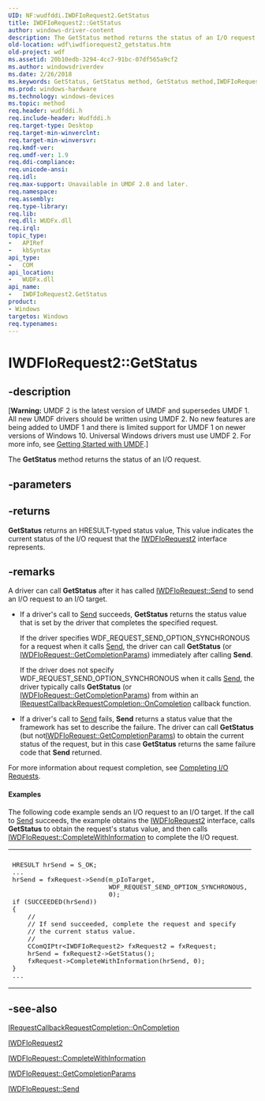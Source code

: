 ```yaml
---
UID: NF:wudfddi.IWDFIoRequest2.GetStatus
title: IWDFIoRequest2::GetStatus
author: windows-driver-content
description: The GetStatus method returns the status of an I/O request.
old-location: wdf\iwdfiorequest2_getstatus.htm
old-project: wdf
ms.assetid: 20b10edb-3294-4cc7-91bc-07df565a9cf2
ms.author: windowsdriverdev
ms.date: 2/26/2018
ms.keywords: GetStatus, GetStatus method, GetStatus method,IWDFIoRequest2 interface, IWDFIoRequest2 interface,GetStatus method, IWDFIoRequest2.GetStatus, IWDFIoRequest2::GetStatus, UMDFRequestObjectRef_c2efd103-5295-494f-8938-95cf0d76fc3e.xml, umdf.iwdfiorequest2_getstatus, wdf.iwdfiorequest2_getstatus, wudfddi/IWDFIoRequest2::GetStatus
ms.prod: windows-hardware
ms.technology: windows-devices
ms.topic: method
req.header: wudfddi.h
req.include-header: Wudfddi.h
req.target-type: Desktop
req.target-min-winverclnt: 
req.target-min-winversvr: 
req.kmdf-ver: 
req.umdf-ver: 1.9
req.ddi-compliance: 
req.unicode-ansi: 
req.idl: 
req.max-support: Unavailable in UMDF 2.0 and later.
req.namespace: 
req.assembly: 
req.type-library: 
req.lib: 
req.dll: WUDFx.dll
req.irql: 
topic_type:
-	APIRef
-	kbSyntax
api_type:
-	COM
api_location:
-	WUDFx.dll
api_name:
-	IWDFIoRequest2.GetStatus
product:
- Windows
targetos: Windows
req.typenames: 
---
```


# IWDFIoRequest2::GetStatus


## -description


<p class="CCE_Message">[<b>Warning:</b> UMDF 2 is the latest version of UMDF and supersedes UMDF 1.  All new UMDF drivers should be written using UMDF 2.  No new features are being added to UMDF 1 and there is limited support for UMDF 1 on newer versions of Windows 10.  Universal Windows drivers must use UMDF 2.  For more info, see <a href="https://docs.microsoft.com/en-us/windows-hardware/drivers/wdf/getting-started-with-umdf-version-2">Getting Started with UMDF</a>.]

The <b>GetStatus</b> method returns the status of an I/O request.


## -parameters






## -returns



<b>GetStatus</b> returns an HRESULT-typed status value, This value indicates the current status of the I/O request that the <a href="https://msdn.microsoft.com/library/windows/hardware/ff558988">IWDFIoRequest2</a> interface represents. 




## -remarks



A driver can call <b>GetStatus</b> after it has called <a href="https://msdn.microsoft.com/library/windows/hardware/ff559149">IWDFIoRequest::Send</a> to send an I/O request to an I/O target. 

<ul>
<li>
If a driver's call to <a href="https://msdn.microsoft.com/f916b414-9cd9-4745-a021-07c810d0d68b">Send</a> succeeds, <b>GetStatus</b> returns the status value that is set by the driver that completes the specified request.

If the driver specifies WDF_REQUEST_SEND_OPTION_SYNCHRONOUS for a request when it calls <a href="https://msdn.microsoft.com/f916b414-9cd9-4745-a021-07c810d0d68b">Send</a>, the driver can call <b>GetStatus</b> (or <a href="https://msdn.microsoft.com/library/windows/hardware/ff559084">IWDFIoRequest::GetCompletionParams</a>) immediately after calling <b>Send</b>.

If the driver does not specify WDF_REQUEST_SEND_OPTION_SYNCHRONOUS when it calls <a href="https://msdn.microsoft.com/f916b414-9cd9-4745-a021-07c810d0d68b">Send</a>, the driver typically calls <b>GetStatus</b> (or <a href="https://msdn.microsoft.com/library/windows/hardware/ff559084">IWDFIoRequest::GetCompletionParams</a>) from within an <a href="https://msdn.microsoft.com/library/windows/hardware/ff556905">IRequestCallbackRequestCompletion::OnCompletion</a> callback function.

</li>
<li>
If a driver's call to <a href="https://msdn.microsoft.com/f916b414-9cd9-4745-a021-07c810d0d68b">Send</a> fails, <b>Send</b> returns a status value that the framework has set to describe the failure. The driver can call <b>GetStatus</b> (but not<a href="https://msdn.microsoft.com/library/windows/hardware/ff559084">IWDFIoRequest::GetCompletionParams</a>) to obtain the current status of the request, but in this case <b>GetStatus</b> returns the same failure code that <b>Send</b> returned.

</li>
</ul>
For more information about request completion, see <a href="https://docs.microsoft.com/en-us/windows-hardware/drivers/wdf/completing-i-o-requests">Completing I/O Requests</a>.


#### Examples

The following code example sends an I/O request to an I/O target. If the call to <a href="https://msdn.microsoft.com/f916b414-9cd9-4745-a021-07c810d0d68b">Send</a> succeeds, the example obtains the <a href="https://msdn.microsoft.com/library/windows/hardware/ff558988">IWDFIoRequest2</a> interface, calls <b>GetStatus</b> to obtain the request's status value, and then calls <a href="https://msdn.microsoft.com/library/windows/hardware/ff559074">IWDFIoRequest::CompleteWithInformation</a> to complete the I/O request.

<div class="code"><span codelanguage=""><table>
<tr>
<th></th>
</tr>
<tr>
<td>
<pre>HRESULT hrSend = S_OK;
...
hrSend = fxRequest-&gt;Send(m_pIoTarget,
                         WDF_REQUEST_SEND_OPTION_SYNCHRONOUS,
                         0);
if (SUCCEEDED(hrSend))
{
    //
    // If send succeeded, complete the request and specify 
    // the current status value.
    //
    CComQIPtr&lt;IWDFIoRequest2&gt; fxRequest2 = fxRequest;
    hrSend = fxRequest2-&gt;GetStatus();
    fxRequest-&gt;CompleteWithInformation(hrSend, 0);
}
...</pre>
</td>
</tr>
</table></span></div>



## -see-also




<a href="https://msdn.microsoft.com/library/windows/hardware/ff556905">IRequestCallbackRequestCompletion::OnCompletion</a>



<a href="https://msdn.microsoft.com/library/windows/hardware/ff558988">IWDFIoRequest2</a>



<a href="https://msdn.microsoft.com/library/windows/hardware/ff559074">IWDFIoRequest::CompleteWithInformation</a>



<a href="https://msdn.microsoft.com/library/windows/hardware/ff559084">IWDFIoRequest::GetCompletionParams</a>



<a href="https://msdn.microsoft.com/library/windows/hardware/ff559149">IWDFIoRequest::Send</a>
 

 

